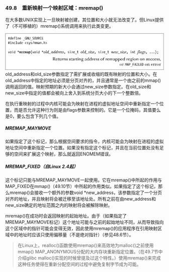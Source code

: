### 49.8　重新映射一个映射区域：mremap()

在大多数UNIX实现上一旦映射被创建，其位置和大小就无法改变了。但Linux提供了（不可移植的）mremap()系统调用来执行此类变更。



![1301.png](../images/1301.png)
old_address和old_size参数指定了需扩展或收缩的既有映射的位置和大小。在old_address中指定的地址必须是分页对齐的，并且通常是一个由之前的mmap()调用返回的值。映射预期的新大小会通过new_size参数指定。在old_size和new_size中指定的值都会被向上舍入到系统分页大小的下一个整数倍。

在执行重映射的过程中内核可能会为映射在进程的虚拟地址空间中重新指定一个位置，而是否允许这种行为则是由flags参数来控制的。它是一个位掩码，其值要么是0，要么包含下列几个值。

##### MREMAP_MAYMOVE

如果指定了这个标记，那么根据空间要求的指令，内核可能会为映射在进程的虚拟地址空间中重新指定一个位置。如果没有指定这个标记，并且在当前位置处没有足够的空间来扩展这个映射，那么就返回ENOMEM错误。

##### MREMAP_FIXED（自Linux 2.4起）

这个标记只能与MREMAP_MAYMOVE一起使用。它在mremap()中所起的作用与MAP_FIXED在mmap()（49.10节）中所起的作用类似。如果指定了这个标记，那么mremap()会接收一个额外的参数void *new_address，该参数指定了一个分页对齐的地址，并且映射将会被迁移至该地址处。所有之前在由new_address和new_size确定的地址范围之内的映射将会被解除映射。

mremap()在成功时会返回映射的起始地址。由于（如果指定了MREMAP_MAYMOVE标记）这个地址可能与之前的起始地址不同，从而导致指向这个区域中的指针可能会变得无效，因此使用mremap()的应用程序在引用映射区域中的地址时应该只使用偏移量（不是绝对指针）（参见48.6节）。

> 在Linux上，realloc()函数使用mremap()来高效地为malloc()之前使用mmap() MAP_ANONYMOUS分配的大内存块重新指定位置。（在49.7节中介绍glibc malloc()实现的时候曾提及过这个特性。）使用mremap()来完成这种任务使得在重新分配空间的过程中避免复制字节成为可能。

